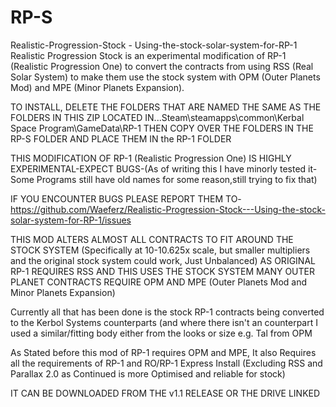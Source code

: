 # RP-S
Realistic-Progression-Stock - Using-the-stock-solar-system-for-RP-1
Realistic Progression Stock is an experimental modification of RP-1 (Realistic Progression One) to convert the contracts from using RSS (Real Solar System) to make them use the stock system with OPM (Outer Planets Mod) and MPE (Minor Planets Expansion).

TO INSTALL, DELETE THE FOLDERS THAT ARE NAMED THE SAME AS THE FOLDERS IN THIS ZIP LOCATED IN...Steam\steamapps\common\Kerbal Space Program\GameData\RP-1
THEN COPY OVER THE FOLDERS IN THE RP-S FOLDER AND PLACE THEM IN the RP-1 FOLDER

THIS MODIFICATION OF RP-1 (Realistic Progression One) IS HIGHLY EXPERIMENTAL-EXPECT BUGS-(As of writing this I have minorly tested it-Some Programs still have old names for some reason,still trying to fix that)

IF YOU ENCOUNTER BUGS PLEASE REPORT THEM TO-https://github.com/Waeferz/Realistic-Progression-Stock---Using-the-stock-solar-system-for-RP-1/issues

THIS MOD ALTERS ALMOST ALL CONTRACTS TO FIT AROUND THE STOCK SYSTEM (Specifically at 10-10.625x scale, but smaller multipliers and the original stock system could work, Just Unbalanced) AS ORIGINAL RP-1 REQUIRES RSS AND THIS USES THE STOCK SYSTEM MANY OUTER PLANET CONTRACTS REQUIRE OPM AND MPE (Outer Planets Mod and Minor Planets Expansion)

Currently all that has been done is the stock RP-1 contracts being converted to the Kerbol Systems counterparts (and where there isn't an counterpart I used a similar/fitting body either from the looks or size e.g. Tal from OPM

As Stated before this mod of RP-1 requires OPM and MPE, It also Requires all the requirements of RP-1 and RO/RP-1 Express Install (Excluding RSS and Parallax 2.0 as Continued is more Optimised and reliable for stock)

IT CAN BE DOWNLOADED FROM THE v1.1 RELEASE OR THE DRIVE LINKED
